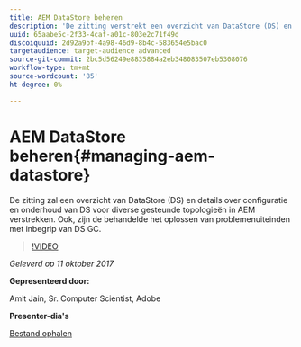 ```yaml
---
title: AEM DataStore beheren
description: 'De zitting verstrekt een overzicht van DataStore (DS) en details over configuratie en onderhoud van DS voor diverse gesteunde topologieën in AEM. Ook, zijn de behandelde het oplossen van problemenuiteinden met inbegrip van DS GC. '
uuid: 65aabe5c-2f33-4caf-a01c-803e2c71f49d
discoiquuid: 2d92a9bf-4a98-46d9-8b4c-583654e5bac0
targetaudience: target-audience advanced
source-git-commit: 2bc5d56249e8835884a2eb348083507eb5308076
workflow-type: tm+mt
source-wordcount: '85'
ht-degree: 0%

---
```



# AEM DataStore beheren{#managing-aem-datastore}

De zitting zal een overzicht van DataStore (DS) en details over configuratie en onderhoud van DS voor diverse gesteunde topologieën in AEM verstrekken. Ook, zijn de behandelde het oplossen van problemenuiteinden met inbegrip van DS GC.

>[!VIDEO](https://video.tv.adobe.com/v/20422/?quality=9)

*Geleverd op 11 oktober 2017*

**Gepresenteerd door:**

Amit Jain, Sr. Computer Scientist, Adobe

**Presenter-dia&#39;s**

[Bestand ophalen](assets/managing-aem-datastoreoct17.pdf)
<!--
[Get back to the Overview](https://helpx.adobe.com/experience-manager/kt/eseminars/gems/aem-index.html)
-->
